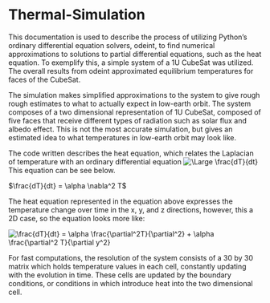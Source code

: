# Thermal-Simulation

This documentation is used to describe the process of utilizing Python’s ordinary differential equation solvers, odeint, 
to find numerical approximations to solutions to partial differential equations, such as the heat equation. To exemplify
this, a simple system of a 1U CubeSat was utilized. The overall results from odeint approximated equilibrium temperatures
for faces of the CubeSat.

The simulation makes simplified approximations to the system to give rough rough estimates to what to actually expect in
low-earth orbit. The system composes of a two dimensional representation of 1U CubeSat, composed of five faces that receive
different types of radiation such as solar flux and albedo effect. This is not the most accurate simulation, but gives an 
estimated idea to what temperatures in low-earth orbit may look like.

The code written describes the heat equation, which  relates the Laplacian of temperature with an ordinary differential 
equation <img src="https://latex.codecogs.com/svg.latex?\Large&space;\frac{dT}{dt}" title="\Large \frac{dT}{dt}" /> This equation can be see below.


$\frac{dT}{dt} = \alpha \nabla^2 T$


The heat equation represented in the equation above expresses the temperature change over time in the x, y, and z directions, 
however, this a 2D case, so the equation looks more like:


<img src="https://latex.codecogs.com/svg.latex?\Large&space;\frac{dT}{dt} = \alpha \frac{\partial^2T}{\partial^2} + \alpha \frac{\partial^2 T}{\partial y^2}" title="\frac{dT}{dt} = \alpha \frac{\partial^2T}{\partial^2} + \alpha \frac{\partial^2 T}{\partial y^2}" />

For fast computations, the resolution of the system consists of a 30 by 30 matrix which holds temperature values in each cell, constantly
updating with the evolution in time. These cells are updated by the boundary conditions, or conditions in which introduce heat into the 
two dimensional cell. 
